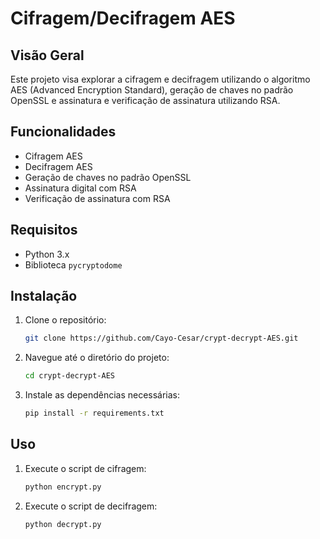 # Cifragem/Decifragem AES

## Visão Geral

Este projeto visa explorar a cifragem e decifragem utilizando o algoritmo AES (Advanced Encryption Standard), geração de chaves no padrão OpenSSL e assinatura e verificação de assinatura utilizando RSA.

## Funcionalidades

- Cifragem AES
- Decifragem AES
- Geração de chaves no padrão OpenSSL
- Assinatura digital com RSA
- Verificação de assinatura com RSA

## Requisitos

- Python 3.x
- Biblioteca `pycryptodome`

## Instalação

1. Clone o repositório:
    ```sh
    git clone https://github.com/Cayo-Cesar/crypt-decrypt-AES.git
    ```
2. Navegue até o diretório do projeto:
    ```sh
    cd crypt-decrypt-AES
    ```
3. Instale as dependências necessárias:
    ```sh
    pip install -r requirements.txt
    ```

## Uso

1. Execute o script de cifragem:
    ```sh
    python encrypt.py
    ```
2. Execute o script de decifragem:
    ```sh
    python decrypt.py
    ```


